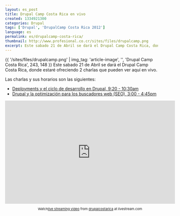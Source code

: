 ```yaml
---
layout: es_post
title: Drupal Camp Costa Rica en vivo
created: 1334921300
categories: Drupal
tags: ['Drupal', 'DrupalCamp Costa Rica 2012']
language: es
permalink: es/drupalcamp-costa-rica/
thumbnail: http://www.profesional.co.cr/sites/files/drupalcamp.png
excerpt: Este sabado 21 de Abril se dará el Drupal Camp Costa Rica, donde estaré ofreciendo 2 charlas que pueden ver aquí en vivo.
---
```

{{ '/sites/files/drupalcamp.png' | img_tag: 'article-image', '', 'Drupal Camp Costa Rica', 243, 148 }}
Este sabado 21 de Abril se dará el Drupal Camp Costa Rica, donde estaré ofreciendo 2 charlas que pueden ver aquí en vivo.

Las charlas y sus horarios son las siguientes:
- [Deployments y el ciclo de desarrollo en Drupal, 9:20 - 10:30am](http://drupalcr.org/en/sesiones/deployments-y-el-ciclo-de-desarrollo-en-drupal)
- [Drupal y la optimización para los buscadores web (SEO), 3:00 - 4:45pm](http://drupalcr.org/en/sesiones/drupal-y-la-optimizaci%C3%B3n-para-los-buscadores-web-seo)

<iframe width="560" height="340" src="http://cdn.livestream.com/embed/drupalcostarica?layout=4&amp;color=0x9de691&amp;autoPlay=false&amp;mute=false&amp;iconColorOver=0x57be46&amp;iconColor=0x459738&amp;allowchat=true&amp;height=340&amp;width=560" style="border:0;outline:0" frameborder="0" scrolling="no"></iframe>
<div style="font-size:11px;padding-top:10px;text-align:center;width:560px">Watch<a
href="http://www.livestream.com/?utm_source=lsplayer&amp;amp;utm_medium=embed&amp;amp;utm_campaign=footerlinks" title="live streaming video">live streaming video</a> 
from 
<a href="http://www.livestream.com/drupalcostarica?utm_source=lsplayer&amp;amp;utm_medium=embed&amp;amp;utm_campaign=footerlinks" title="Watch drupalcostarica at livestream.com">drupalcostarica</a> at livestream.com
</div>
